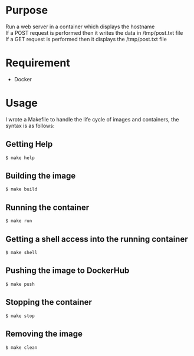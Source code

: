 # Purpose
Run a web server in a container which displays the hostname  
If a POST request is performed then it writes the data in /tmp/post.txt file  
If a GET request is performed then it displays the /tmp/post.txt file

# Requirement
* Docker

# Usage
I wrote a Makefile to handle the life cycle of images and containers, the
syntax is as follows:

## Getting Help
    $ make help

## Building the image
    $ make build

## Running the container
    $ make run

## Getting a shell access into the running container
    $ make shell

## Pushing the image to DockerHub
    $ make push

## Stopping the container
    $ make stop

## Removing the image
    $ make clean
